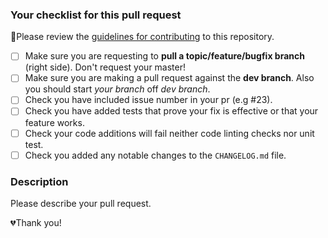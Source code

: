 ### Your checklist for this pull request
🚨Please review the [guidelines for contributing](https://github.com/iluminar/goodwork/wiki/Contribution-Guideline) to this repository.

- [ ] Make sure you are requesting to **pull a topic/feature/bugfix branch** (right side). Don't request your master!
- [ ] Make sure you are making a pull request against the **dev branch**. Also you should start *your branch* off *dev branch*.
- [ ] Check you have included issue number in your pr (e.g #23).
- [ ] Check you have added tests that prove your fix is effective or that your feature works.
- [ ] Check your code additions will fail neither code linting checks nor unit test.
- [ ] Check you added any notable changes to the `CHANGELOG.md` file.

### Description
Please describe your pull request.

💔Thank you!
